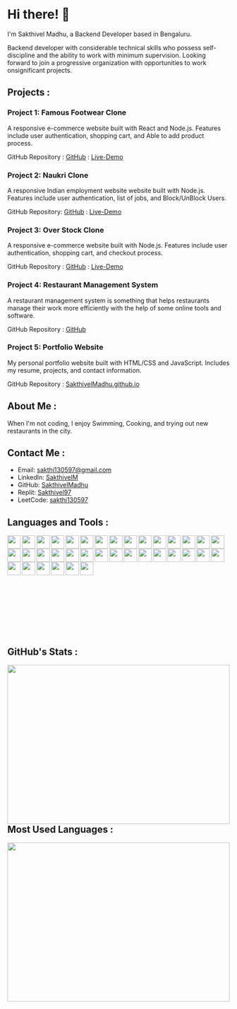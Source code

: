 
# Hi there! 👋

I'm Sakthivel Madhu, a Backend Developer based in Bengaluru.

Backend developer with considerable technical skills who possess self-discipline and the ability to work with minimum supervision. Looking forward to join a progressive organization with opportunities to work onsignificant projects.


## Projects :

### Project 1: Famous Footwear Clone
A responsive e-commerce website built with React and Node.js. Features include user authentication, shopping cart, and Able to add product process.

GitHub Repository : [GitHub](https://github.com/Deepak-25yadav/wicked-edge-6587) : [Live-Demo](https://magnificent-bonbon-8ffb8d.netlify.app/)

### Project 2: Naukri Clone
A responsive Indian employment website website built with Node.js. Features include user authentication, list of jobs, and Block/UnBlock Users.

GitHub Repository: [GitHub](https://github.com/SakthivelMadhu/-lazy-base-8555) :  [Live-Demo](https://cerulean-tarsier-3cdce4.netlify.app/)

### Project 3: Over Stock Clone
A responsive e-commerce website built with Node.js. Features include user authentication, shopping cart, and checkout process.

GitHub Repository : [GitHub](https://github.com/SakthivelMadhu/next-vest-6513) :  [Live-Demo](https://roaring-licorice-c0552e.netlify.app/)

### Project 4: Restaurant Management System 
A restaurant management system is something that helps restaurants manage their work more efficiently with the help of some online tools and software.

GitHub Repository : [GitHub](https://github.com/SakthivelMadhu/Restaurant_management_system) 

### Project 5: Portfolio Website
My personal portfolio website built with HTML/CSS and JavaScript. Includes my resume, projects, and contact information.

GitHub Repository : [SakthivelMadhu.github.io](https://sakthivelmadhu.github.io/)

## About Me :

When I'm not coding, I enjoy Swimming, Cooking, and trying out new restaurants in the city.

## Contact Me :

- Email: sakthi130597@gmail.com
- LinkedIn: [SakthivelM](https://www.linkedin.com/in/sakthivel-madhu-864647238/)
- GitHub: [SakthivelMadhu](https://github.com/SakthivelMadhu)
- Replit: [Sakthivel97](https://replit.com/@sakthivelMadhu)
- LeetCode: [sakthi130597](https://leetcode.com/sakthi130597/)


## Languages and Tools :

<img align="left" height="30"  src="https://img.shields.io/badge/node.js-6DA55F?style=for-the-badge&logo=node.js&logoColor=white" />
<img align="left" height="30" src="https://img.shields.io/badge/javascript-%23323330.svg?style=for-the-badge&logo=javascript&logoColor=%23F7DF1E" />
<img align="left" height="30"  src="https://img.shields.io/badge/java-%23ED8B00.svg?style=for-the-badge&logo=java&logoColor=white" />
<img align="left" height="30"  src="https://img.shields.io/badge/html5-%23E34F26.svg?style=for-the-badge&logo=html5&logoColor=white" />
<img align="left" height="30"  src="https://img.shields.io/badge/css3-%231572B6.svg?style=for-the-badge&logo=css3&logoColor=white" />
<img align="left" height="30"  src="https://img.shields.io/badge/python-3670A0?style=for-the-badge&logo=python&logoColor=ffdd54" /> 
<img align="left" height="30"  src="https://img.shields.io/badge/mysql-%2300f.svg?style=for-the-badge&logo=mysql&logoColor=white" /> 
<img align="left" height="30"  src="https://img.shields.io/badge/netlify-%23000000.svg?style=for-the-badge&logo=netlify&logoColor=#00C7B7" />
<img align="left" height="30"  src="https://img.shields.io/badge/Codesandbox-040404?style=for-the-badge&logo=codesandbox&logoColor=DBDBDB" />
<img align="left" height="30"  src="https://img.shields.io/badge/Eclipse-FE7A16.svg?style=for-the-badge&logo=Eclipse&logoColor=white" />
<img align="left" height="30"  src="https://img.shields.io/badge/Notepad++-90E59A.svg?style=for-the-badge&logo=notepad%2b%2b&logoColor=black" />
<img align="left" height="30"  src="https://img.shields.io/badge/pycharm-143?style=for-the-badge&logo=pycharm&logoColor=black&color=black&labelColor=green" />
<img align="left" height="30"  src="https://img.shields.io/badge/Visual%20Studio%20Code-0078d7.svg?style=for-the-badge&logo=visual-studio-code&logoColor=white" />
<img align="left" height="30"  src="https://img.shields.io/badge/chrome%20os-3d89fc?style=for-the-badge&logo=google%20chrome&logoColor=white" />
<img align="left" height="30"  src="https://img.shields.io/badge/Linux-FCC624?style=for-the-badge&logo=linux&logoColor=black" />
<img align="left" height="30"  src="https://img.shields.io/badge/mac%20os-000000?style=for-the-badge&logo=macos&logoColor=F0F0F0" />
<img align="left" height="30px"  src="https://img.shields.io/badge/Windows%2011-%230079d5.svg?style=for-the-badge&logo=Windows%2011&logoColor=white" />
<img align="left" height="30px"  src="https://img.shields.io/badge/Portfolio-%23000000.svg?style=for-the-badge&logo=firefox&logoColor=#FF7139" />
<img align="left" height="30px"  src="https://img.shields.io/badge/Postman-FF6C37?style=for-the-badge&logo=postman&logoColor=white" />
<img align="left" height="30px"  src="https://img.shields.io/badge/jenkins-%232C5263.svg?style=for-the-badge&logo=jenkins&logoColor=white" />
<img align="left" height="30px"  src="https://img.shields.io/badge/Google%20Chrome-4285F4?style=for-the-badge&logo=GoogleChrome&logoColor=white" /> 
<img align="left" height="30px"  src="https://img.shields.io/badge/github%20actions-%232671E5.svg?style=for-the-badge&logo=githubactions&logoColor=white" /> 
<img align="left" height="30px"  src="https://img.shields.io/badge/Google%20Drive-4285F4?style=for-the-badge&logo=googledrive&logoColor=white" /> 
<img align="left" height="30px"  src="https://img.shields.io/badge/adobe-%23FF0000.svg?style=for-the-badge&logo=adobe&logoColor=white" /> 
<img align="left" height="30px"  src="https://img.shields.io/badge/Canva-%2300C4CC.svg?style=for-the-badge&logo=Canva&logoColor=white" /> 
<img align="left" height="30px"  src="https://img.shields.io/badge/Codepen-000000?style=for-the-badge&logo=codepen&logoColor=white" /> 
<img align="left" height="30px"  src="https://img.shields.io/badge/LeetCode-000000?style=for-the-badge&logo=LeetCode&logoColor=#d16c06" /> 
<img align="left" height="30px"  src="https://img.shields.io/badge/-Hackerrank-2EC866?style=for-the-badge&logo=HackerRank&logoColor=white" /> 
<img align="left" height="30px"  src="https://img.shields.io/badge/-Stackoverflow-FE7A16?style=for-the-badge&logo=stack-overflow&logoColor=white" /> 
<img align="left" height="30px"  src="https://img.shields.io/badge/GeeksforGeeks-gray?style=for-the-badge&logo=geeksforgeeks&logoColor=35914c" /> 
<img align="left" height="30px"  src="https://img.shields.io/badge/Udemy-A435F0?style=for-the-badge&logo=Udemy&logoColor=white" /> 
<img align="left" height="30px"  src="https://img.shields.io/badge/Zoom-2D8CFF?style=for-the-badge&logo=zoom&logoColor=white" /> 
<img align="left" height="30px"  src="https://img.shields.io/badge/Slack-4A154B?style=for-the-badge&logo=slack&logoColor=white" /> 
<img align="left" height="30px"  src="https://img.shields.io/badge/Skype-%2300AFF0.svg?style=for-the-badge&logo=Skype&logoColor=white" /> 
<img align="left" height="30px"  src="https://img.shields.io/badge/Microsoft_Outlook-0078D4?style=for-the-badge&logo=microsoft-outlook&logoColor=white" /> 
<img align="left" height="30px"  src="https://img.shields.io/badge/Google%20Meet-00897B?style=for-the-badge&logo=google-meet&logoColor=white" /> <br>
<br>
<br>
<br>
<br>
<br>
<br>
<br>
<br>
<br>
<br>
<br>
<br>

## GitHub's Stats : 
<img align="left" width="100%"  height="360px" src="https://github-readme-stats.vercel.app/api?username=SakthivelMadhu&show_icons=true&theme=radica" /> <br>

## Most Used Languages : 
<img align="left" width="100%" height="360px" src="https://github-readme-stats.vercel.app/api/top-langs/?username=SakthivelMadhu&layout=compact" /><br>

